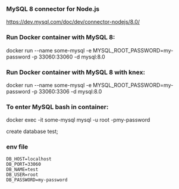 ### MySQL 8 connector for Node.js
https://dev.mysql.com/doc/dev/connector-nodejs/8.0/

### Run Docker container with MySQL 8:
docker run --name some-mysql -e MYSQL_ROOT_PASSWORD=my-password -p 33060:33060 -d mysql:8.0

### Run Docker container with MySQL 8 with knex:
docker run --name some-mysql -e MYSQL_ROOT_PASSWORD=my-password -p 33060:3306 -d mysql:8.0

### To enter MySQL bash in container:
docker exec -it some-mysql mysql -u root -pmy-password

create database test;

### env file
```
DB_HOST=localhost
DB_PORT=33060
DB_NAME=test
DB_USER=root
DB_PASSWORD=my-password
```